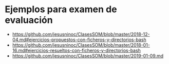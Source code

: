 # Ejemplos para examen de evaluación
* https://github.com/jesusninoc/ClasesSOM/blob/master/2018-12-04.md#ejercicios-propuestos-con-ficheros-y-directorios-bash
* https://github.com/jesusninoc/ClasesSOM/blob/master/2018-01-16.md#ejercicios-resueltos-con-ficheros-y-directorios-bash
* https://github.com/jesusninoc/ClasesSOM/blob/master/2019-01-09.md
